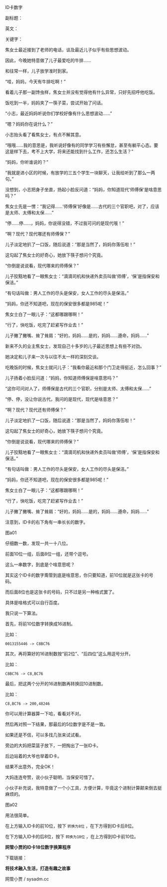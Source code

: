 ID卡数字

副标题：

英文：

关键字：



焦女士最近接到了老师的电话，谈及最近儿子似乎有些思想波动。

因此，今晚她特意做了儿子最爱吃的牛排……



和往常一样，儿子放学准时到家。

“哇，妈妈，今天有牛排吃啊！”

看着儿子那一副馋虫样，焦女士并没有觉得他有什么异常，只好先招呼他吃饭。



饭吃到一半，妈妈夹了一筷子菜，尝试开始了问话。

“小志，最近妈妈听说你们学校好像有什么思想波动……”

“嗯？妈妈你在说什么？”

小志抬头看了看焦女士，有点不解其意。

“哦哦……我的意思是，我听说好像有的同学学习有些懈怠，甚至有躺平心态。要这是样下去，考不上大学，将来还能找到什么工作，还怎么生活？”

“妈妈，你听谁说的？”

“我就是进小区的时候，有放学的三五个学生一块聊天，让我给听到了那么一两句。”



没想到，小志把身子坐直，扬起小脸反问道：“妈妈，你知道现代‘师傅保’是啥意思吗？”

焦女士先是一愣：“我记得……‘师傅保’好像是……古代的三个官职吧，对了，应该是太师、太傅和太保……”

“停……停……，妈妈，你说得没错，不过我可问的是现代哦！”

“啊？现代？现代哪还有师傅保？”



儿子淡定地扒了一口饭，随后说道：“那是当然了，妈妈你落伍啦！”

这勾起了焦女士的好奇心，她放下筷子想问个究竟。

“你倒是说说看，现代哪来的师傅保？”

儿子狡黠地看了一眼焦女士：“滴滴司机和快递外卖员叫做‘师傅’，‘保’是指保安和保洁。”

“有句话叫做：男人工作的尽头是保安，女人工作的尽头是保洁。”



“妈妈，你还不知道吧，现在的保安很多都是985呢！”

焦女士白了一眼儿子：“这都哪跟哪啊！”

“行了，快吃饭，吃完了赶紧写作业去！”

儿子撇了撇嘴、耸了耸肩：“好的，妈妈……是的，妈妈……遵命，妈妈……”

















新来不久的业主焦女士，发现自己十多岁的儿子最近思想上有些不对劲。

她决定和儿子来一次与以往不太一样的深刻交谈。



吃晚饭的时候，焦女士就问儿子：“我看你最近和那个门卫走得挺近，怎么回事？”

儿子扬着小脸反问道：“妈妈，你知道师傅保是啥意思吗？”

“这你可问对人了，师傅保是古代的三个官职，分别是太师、太傅和太保……”

“停、停，没让你说古代，我问的是现代，现代是啥意思？”

“啊？现代？现代还有师傅保？”



儿子淡定地扒了一口饭，随后说道：“那是当然了，妈妈你落伍啦！”

这勾起了焦女士的好奇心，她放下筷子想问个究竟。

“你倒是说说看，现代哪来的师傅保？”

儿子狡黠地看了一眼焦女士：“滴滴司机和快递外卖员叫做‘师傅’，‘保’是指保安和保洁。”

“有句话叫做：男人工作的尽头是保安，女人工作的尽头是保洁。”



“妈妈，你还不知道吧，现在的保安很多都是985呢！”

焦女士白了一眼儿子：“这都哪跟哪啊！”

“行了，快吃饭，吃完了赶紧写作业去！”

儿子撇了撇嘴、耸了耸肩：“好的，妈妈……是的，妈妈……遵命，妈妈……”

























注意到，ID卡的右下角有一串长长的数字。

图a01



仔细数一数，发现一共一十八位。

前面10位一组，后面8位一组，还带个逗号。

这么一串数字，到底是个啥意思呢？



其实这个ID卡的数字甭管到底是啥意思，你只要知道，前10位就是这张卡的号码。

而后面8位也是这张卡的号码，只不过是另一种格式罢了。

具体是啥格式可以自行百度。

我只说一下算法。



首先，将前10位数字转换成16进制。

比如：

```
0013155446 -> C8BC76
```



其次，再将算好的16进制数按“前2位”、“后四位”这么用逗号分开。

比如：

```
C8BC76 -> C8,BC76
```



最后，把这两个分开的16进制数再转换回10进制数。

比如：

```
C8,BC76 -> 200,48246
```



你可以用计算器算一下哈，看看对不对。

然后再对照一下结果，那最后的5位数字是不是一致。

如果还是不信，可以多找几张来试试看。



旁边的大妈把菜篮子放下，一把掏出了一张ID卡。

后边站着的大爷也举着ID卡。

结果不出意外，完全OK！

大妈连连夸赞，说小伙子聪明，当保安可惜了。



小伙子补充说，我特意做了一个小工具，方便计算，毕竟这个进制计算颠来倒去挺麻烦的。

图a02



用法很简单。

在上方输入ID卡的前10位，按下 `转换为8位` ，在下方得到ID卡后8位。

在下方输入ID卡的后8位，按下 `转换为10位` ，在上方得到ID卡前10位。



**网管小贾的ID卡18位数字换算程序**

下载链接：







**将技术融入生活，打造有趣之故事**

网管小贾 / sysadm.cc